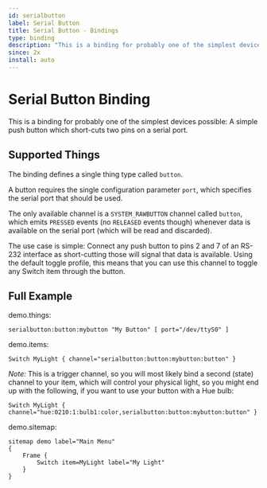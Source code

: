 ```yaml
---
id: serialbutton
label: Serial Button
title: Serial Button - Bindings
type: binding
description: "This is a binding for probably one of the simplest devices possible: A simple push button which short-cuts two pins on a serial port."
since: 2x
install: auto
---
```


<!-- Attention authors: Do not edit directly. Please add your changes to the appropriate source repository -->

<!-- {% include base.html %} -->

# Serial Button Binding

This is a binding for probably one of the simplest devices possible: A simple push button which short-cuts two pins on a serial port.

## Supported Things

The binding defines a single thing type called `button`.

A button requires the single configuration parameter `port`, which specifies the serial port that should be used. 

The only available channel is a `SYSTEM_RAWBUTTON` channel called `button`, which emits `PRESSED` events (no `RELEASED` events though) whenever data is available on the serial port (which will be read and discarded).

The use case is simple: Connect any push button to pins 2 and 7 of an RS-232 interface as short-cutting those will signal that data is available.
Using the default toggle profile, this means that you can use this channel to toggle any Switch item through the button.

## Full Example

demo.things:

```
serialbutton:button:mybutton "My Button" [ port="/dev/ttyS0" ]
```

demo.items:

```
Switch MyLight { channel="serialbutton:button:mybutton:button" }
```

_Note:_ This is a trigger channel, so you will most likely bind a second (state) channel to your item, which will control your physical light, so you might end up with the following, if you want to use your button with a Hue bulb:

```
Switch MyLight { channel="hue:0210:1:bulb1:color,serialbutton:button:mybutton:button" }
```

demo.sitemap:

```
sitemap demo label="Main Menu"
{
    Frame {
        Switch item=MyLight label="My Light"
    }
}
```
